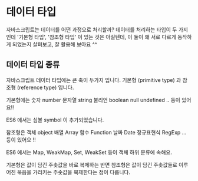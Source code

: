 # 데이터 타입

자바스크립트는 데이터를 어떤 과정으로 처리할까?
데이터를 처리하는 타입이 두 가지인데 '기본형 타입', '참조형 타입' 이 있는 것은 아실텐데, 이 둘이 왜 서로 다르게 동작하게 되었는지 살펴보고, 잘 활용해 보아요 ^^

## 데이터 타입 종류
자바스크립트 데이터 타입에는 큰 축이 두가지 입니다.
기본형 (primitive type) 과 참조형 (reference type) 입니다.

기본형에는
숫자 number
문자열 string
불리언 boolean
null
undefined .. 등이 있어요!!

ES6 에서는 심볼 symbol 이 추가되었습니다. 

참조형은
객체 object
배열 Array
함수 Function
날짜 Date
정규표현식 RegExp ... 등이 있어요 !!

ES6 에서는 Map, WeakMap, Set, WeakSet 등이 객체 하위 분류에 속해요.

기본형은 값이 담긴 주솟값을 바로 복제하는 반면
참조형은 값이 담긴 주솟값들로 이루어진 묶음을 가리키는 주솟값을 복제한다는 점이 다릅니다. 
<!--stackedit_data:
eyJoaXN0b3J5IjpbMTc1NjkxMjc5OV19
-->